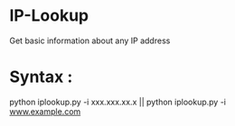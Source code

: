 # IP-Lookup
Get basic information about any IP address

# Syntax : 
python iplookup.py -i xxx.xxx.xx.x                ||                      python iplookup.py -i www.example.com
